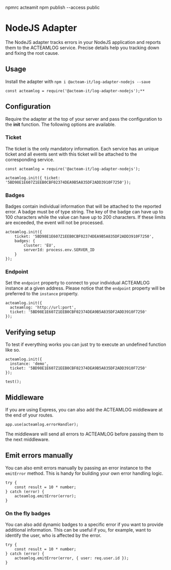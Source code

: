 npmrc acteamit
npm publish --access public

# NodeJS Adapter
The NodeJS adapter tracks errors in your NodeJS application and reports them to the ACTEAMLOG service. Precise details help you tracking down and fixing the root cause.

## Usage
Install the adapter with ```npm i @acteam-it/log-adapter-nodejs --save```
```node
const acteamlog = require('@acteam-it/log-adapter-nodejs');**
```

## Configuration
Require the adapter at the top of your server and pass the configuration to the **init** function. The following options are available.

### Ticket
The ticket is the only mandatory information. Each service has an unique ticket and all events sent with this ticket will be attached to the corresponding service.
```node
const acteamlog = require('@acteam-it/log-adapter-nodejs');

acteamlog.init({ ticket: '5BD98E1E607Z1EEB0CBF02374DEA9B5A835DF2ADD3910F7250'});
```

### Badges
Badges contain individual information that will be attached to the reported error. A badge must be of type string. The key of the badge can have up to 100 characters while the value can have up to 200 characters. If these limits are exceeded, the event will not be processed.
```node 
acteamlog.init({
    ticket: '5BD98E1E607Z1EEB0CBF02374DEA9B5A835DF2ADD3910F7250',
    badges: {
        cluster: 'EU',
        serverId: process.env.SERVER_ID
    }
});
```

### Endpoint
Set the ```endpoint``` property to connect to your individual ACTEAMLOG instance at a given address. Please notice that the ```endpoint``` property will be preferred to the ```instance``` property.
```node
acteamlog.init({
  acteamlog: 'http://url:port',
  ticket: '5BD98E1E607Z1EEB0CBF02374DEA9B5A835DF2ADD3910F7250'
});
```

## Verifying setup
To test if everything works you can just try to execute an undefined function like so.
```node
acteamlog.init({
  instance: 'demo',
  ticket: '5BD98E1E607Z1EEB0CBF02374DEA9B5A835DF2ADD3910F7250'
});

test();
```

## Middleware
If you are using Express, you can also add the ACTEAMLOG middleware at the end of your routes.
```node
app.use(acteamlog.errorHandler);
```
The middleware will send all errors to ACTEAMLOG before passing them to the next middleware.

## Emit errors manually
You can also emit errors manually by passing an error instance to the ```emitError``` method. This is handy for building your own error handling logic.
```node
try {
    const result = 10 * number;
} catch (error) {
    acteamlog.emitError(error);
}
```
### On the fly badges
You can also add dynamic badges to a specific error if you want to provide additional information. This can be useful if you, for example, want to identify the user, who is affected by the error.
```node
try {
    const result = 10 * number;
} catch (error) {
    acteamlog.emitError(error, { user: req.user.id });
}
```
